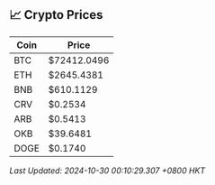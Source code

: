 ## 📈 Crypto Prices

| Coin | Price |
| ---- | ----- |
| BTC | $72412.0496 |
| ETH | $2645.4381 |
| BNB | $610.1129 |
| CRV | $0.2534 |
| ARB | $0.5413 |
| OKB | $39.6481 |
| DOGE | $0.1740 |

_Last Updated: 2024-10-30 00:10:29.307 +0800 HKT_